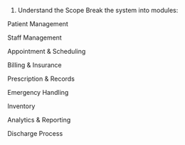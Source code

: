1. Understand the Scope
Break the system into modules:

Patient Management

Staff Management

Appointment & Scheduling

Billing & Insurance

Prescription & Records

Emergency Handling

Inventory

Analytics & Reporting

Discharge Process